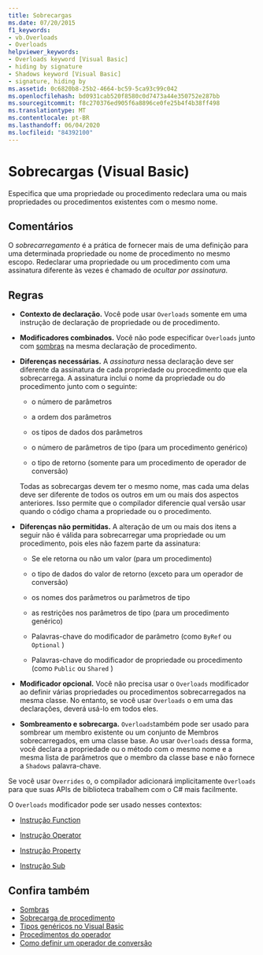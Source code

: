 ```yaml
---
title: Sobrecargas
ms.date: 07/20/2015
f1_keywords:
- vb.Overloads
- Overloads
helpviewer_keywords:
- Overloads keyword [Visual Basic]
- hiding by signature
- Shadows keyword [Visual Basic]
- signature, hiding by
ms.assetid: 0c6820b8-25b2-4664-bc59-5ca93c99c042
ms.openlocfilehash: bd0931cab520f8580c0d7473a44e350752e287bb
ms.sourcegitcommit: f8c270376ed905f6a8896ce0fe25b4f4b38ff498
ms.translationtype: MT
ms.contentlocale: pt-BR
ms.lasthandoff: 06/04/2020
ms.locfileid: "84392100"
---
```

# <a name="overloads-visual-basic"></a>Sobrecargas (Visual Basic)

Especifica que uma propriedade ou procedimento redeclara uma ou mais propriedades ou procedimentos existentes com o mesmo nome.

## <a name="remarks"></a>Comentários

O *sobrecarregamento* é a prática de fornecer mais de uma definição para uma determinada propriedade ou nome de procedimento no mesmo escopo. Redeclarar uma propriedade ou um procedimento com uma assinatura diferente às vezes é chamado de *ocultar por assinatura*.

## <a name="rules"></a>Regras

- **Contexto de declaração.** Você pode usar `Overloads` somente em uma instrução de declaração de propriedade ou de procedimento.

- **Modificadores combinados.** Você não pode especificar `Overloads` junto com [sombras](shadows.md) na mesma declaração de procedimento.

- **Diferenças necessárias.** A *assinatura* nessa declaração deve ser diferente da assinatura de cada propriedade ou procedimento que ela sobrecarrega. A assinatura inclui o nome da propriedade ou do procedimento junto com o seguinte:

  - o número de parâmetros

  - a ordem dos parâmetros

  - os tipos de dados dos parâmetros

  - o número de parâmetros de tipo (para um procedimento genérico)

  - o tipo de retorno (somente para um procedimento de operador de conversão)

  Todas as sobrecargas devem ter o mesmo nome, mas cada uma delas deve ser diferente de todos os outros em um ou mais dos aspectos anteriores. Isso permite que o compilador diferencie qual versão usar quando o código chama a propriedade ou o procedimento.

- **Diferenças não permitidas.** A alteração de um ou mais dos itens a seguir não é válida para sobrecarregar uma propriedade ou um procedimento, pois eles não fazem parte da assinatura:

  - Se ele retorna ou não um valor (para um procedimento)

  - o tipo de dados do valor de retorno (exceto para um operador de conversão)

  - os nomes dos parâmetros ou parâmetros de tipo

  - as restrições nos parâmetros de tipo (para um procedimento genérico)

  - Palavras-chave do modificador de parâmetro (como `ByRef` ou `Optional` )

  - Palavras-chave do modificador de propriedade ou procedimento (como `Public` ou `Shared` )

- **Modificador opcional.** Você não precisa usar o `Overloads` modificador ao definir várias propriedades ou procedimentos sobrecarregados na mesma classe. No entanto, se você usar `Overloads` o em uma das declarações, deverá usá-lo em todos eles.

- **Sombreamento e sobrecarga.** `Overloads`também pode ser usado para sombrear um membro existente ou um conjunto de Membros sobrecarregados, em uma classe base. Ao usar `Overloads` dessa forma, você declara a propriedade ou o método com o mesmo nome e a mesma lista de parâmetros que o membro da classe base e não fornece a `Shadows` palavra-chave.

Se você usar `Overrides` o, o compilador adicionará implicitamente `Overloads` para que suas APIs de biblioteca trabalhem com o C# mais facilmente.

O `Overloads` modificador pode ser usado nesses contextos:

- [Instrução Function](../statements/function-statement.md)

- [Instrução Operator](../statements/operator-statement.md)

- [Instrução Property](../statements/property-statement.md)

- [Instrução Sub](../statements/sub-statement.md)

## <a name="see-also"></a>Confira também

- [Sombras](shadows.md)
- [Sobrecarga de procedimento](../../programming-guide/language-features/procedures/procedure-overloading.md)
- [Tipos genéricos no Visual Basic](../../programming-guide/language-features/data-types/generic-types.md)
- [Procedimentos do operador](../../programming-guide/language-features/procedures/operator-procedures.md)
- [Como definir um operador de conversão](../../programming-guide/language-features/procedures/how-to-define-a-conversion-operator.md)
